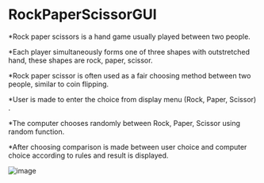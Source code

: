 # RockPaperScissorGUI

*Rock paper scissors is a hand game usually played between two people.

*Each player simultaneously forms one of three shapes with outstretched hand, these shapes are rock, paper, scissor.
 
*Rock paper scissor is often used as a fair choosing method between two people, similar to coin flipping.

*User is made to enter the choice from display menu (Rock, Paper, Scissor) .

*The computer chooses randomly between Rock, Paper, Scissor using random function.

*After choosing comparison is made between user choice and computer choice according to rules and result is displayed.

![image](https://user-images.githubusercontent.com/93211435/147940860-905a899a-5206-49c7-b3c0-56919970ffe5.png)

